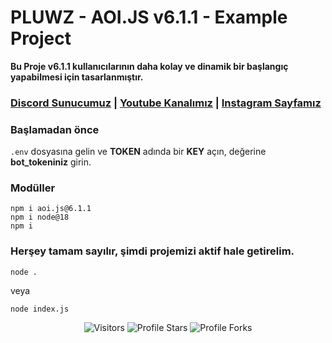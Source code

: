 # PLUWZ - AOI.JS v6.1.1 - Example Project

**Bu Proje v6.1.1 kullanıcılarının daha kolay ve dinamik bir başlangıç yapabilmesi için tasarlanmıştır.**

### [Discord Sunucumuz](https://discord.gg/WYersnJp2f) | [Youtube Kanalımız](https://youtube.com/@pluwz) | [Instagram Sayfamız](https://www.instagram.com/lewafuse0)

### **Başlamadan önce**
`.env` dosyasına gelin ve **TOKEN** adında bir **KEY** açın, değerine **bot_tokeniniz** girin.

### Modüller
```
npm i aoi.js@6.1.1
npm i node@18
npm i 
```

### **Herşey tamam sayılır, şimdi projemizi aktif hale getirelim.**
```
node .
```
veya
```
node index.js
```


<p align="center">
<img src="https://gpvc.arturio.dev/lewafuse" alt="Visitors"></a>
<img src="https://img.shields.io/badge/dynamic/json?&label=Total%20Stars&color=bb2527&style=flat&style=for-the-badge&query=%24.stars&url=https://api.github-star-counter.workers.dev/user/lewafuse" alt="Profile Stars"></a>
<img src="https://img.shields.io/badge/dynamic/json?&label=Total%20Forks&color=bb2527&style=flat&style=for-the-badge&query=%24.forks&url=https://api.github-star-counter.workers.dev/user/lewafuse" alt="Profile Forks"></a>
<p>
